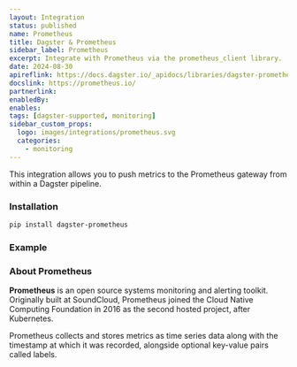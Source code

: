 ```yaml
---
layout: Integration
status: published
name: Prometheus
title: Dagster & Prometheus
sidebar_label: Prometheus
excerpt: Integrate with Prometheus via the prometheus_client library.
date: 2024-08-30
apireflink: https://docs.dagster.io/_apidocs/libraries/dagster-prometheus
docslink: https://prometheus.io/
partnerlink:
enabledBy:
enables:
tags: [dagster-supported, monitoring]
sidebar_custom_props:
  logo: images/integrations/prometheus.svg
  categories:
    - monitoring
---
```


This integration allows you to push metrics to the Prometheus gateway from within a Dagster pipeline.

### Installation

```bash
pip install dagster-prometheus
```

### Example

<CodeExample filePath="integrations/prometheus.py" language="python" />

### About Prometheus

**Prometheus** is an open source systems monitoring and alerting toolkit. Originally built at SoundCloud, Prometheus joined the Cloud Native Computing Foundation in 2016 as the second hosted project, after Kubernetes.

Prometheus collects and stores metrics as time series data along with the timestamp at which it was recorded, alongside optional key-value pairs called labels.
